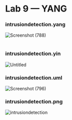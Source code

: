 # Lab 9 — YANG

### intrusiondetection.yang
![Screenshot (788)](https://github.com/user-attachments/assets/e0bcc91c-f21c-487e-a921-1f6bdea61fe7)  
</br>

### intrusiondetection.yin
![Untitled](https://github.com/user-attachments/assets/0848adc0-cc5b-4bcd-93e8-cc3ec16bb6f7)
</br>

### intrusiondetection.uml
![Screenshot (796)](https://github.com/user-attachments/assets/b5c0d343-fd69-49e1-8108-d8a5c72537e7)
</br>

### intrusiondetection.png
![intrusiondetection](https://github.com/user-attachments/assets/908b1baa-731d-4a68-aefc-2af6630a69fe)
